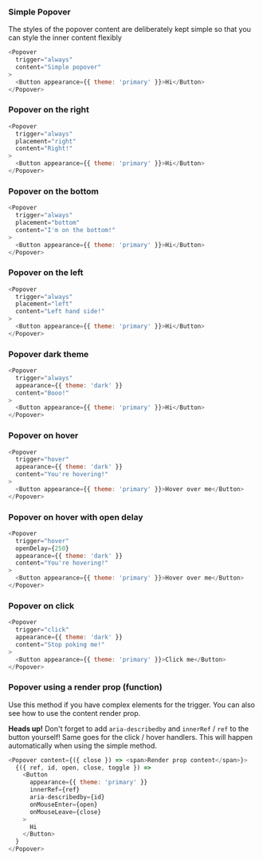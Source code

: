 ### Simple Popover

The styles of the popover content are deliberately kept simple so that you can style the inner content flexibly

```js
<Popover
  trigger="always"
  content="Simple popover"
>
  <Button appearance={{ theme: 'primary' }}>Hi</Button>
</Popover>
```

### Popover on the right

```js
<Popover
  trigger="always"
  placement="right"
  content="Right!"
>
  <Button appearance={{ theme: 'primary' }}>Hi</Button>
</Popover>
```

### Popover on the bottom

```js
<Popover
  trigger="always"
  placement="bottom"
  content="I'm on the bottom!"
>
  <Button appearance={{ theme: 'primary' }}>Hi</Button>
</Popover>
```

### Popover on the left

```js
<Popover
  trigger="always"
  placement="left"
  content="Left hand side!"
>
  <Button appearance={{ theme: 'primary' }}>Hi</Button>
</Popover>
```

### Popover dark theme

```js
<Popover
  trigger="always"
  appearance={{ theme: 'dark' }}
  content="Booo!"
>
  <Button appearance={{ theme: 'primary' }}>Hi</Button>
</Popover>
```

### Popover on hover

```js
<Popover
  trigger="hover"
  appearance={{ theme: 'dark' }}
  content="You're hovering!"
>
  <Button appearance={{ theme: 'primary' }}>Hover over me</Button>
</Popover>
```

### Popover on hover with open delay

```js
<Popover
  trigger="hover"
  openDelay={250}
  appearance={{ theme: 'dark' }}
  content="You're hovering!"
>
  <Button appearance={{ theme: 'primary' }}>Hover over me</Button>
</Popover>
```

### Popover on click

```js
<Popover
  trigger="click"
  appearance={{ theme: 'dark' }}
  content="Stop poking me!"
>
  <Button appearance={{ theme: 'primary' }}>Click me</Button>
</Popover>
```

### Popover using a render prop (function)

Use this method if you have complex elements for the trigger. You can also see how to use the content render prop.

**Heads up!** Don't forget to add `aria-describedby` and `innerRef` / `ref` to the button yourself! Same goes for the click / hover handlers. This will happen automatically when using the simple method.

```js
<Popover content={({ close }) => <span>Render prop content</span>}>
  {({ ref, id, open, close, toggle }) =>
    <Button
      appearance={{ theme: 'primary' }}
      innerRef={ref}
      aria-describedby={id}
      onMouseEnter={open}
      onMouseLeave={close}
    >
      Hi
    </Button>
  }
</Popover>
```
